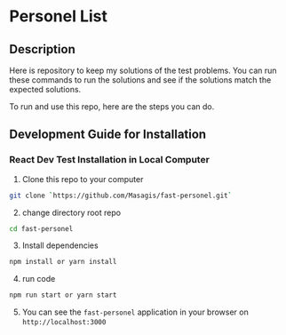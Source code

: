 # Personel List

## Description

Here is repository to keep my solutions of the test problems. You can run these commands to run the solutions and see if the solutions match the expected solutions.

To run and use this repo, here are the steps you can do.

## Development Guide for Installation

### React Dev Test Installation in Local Computer

1. Clone this repo to your computer

```sh
git clone `https://github.com/Masagis/fast-personel.git`
```

2. change directory root repo

```sh
cd fast-personel
```

3. Install dependencies

```sh
npm install or yarn install
```

4. run code

```sh
npm run start or yarn start
```

5. You can see the `fast-personel` application in your browser on `http://localhost:3000`
